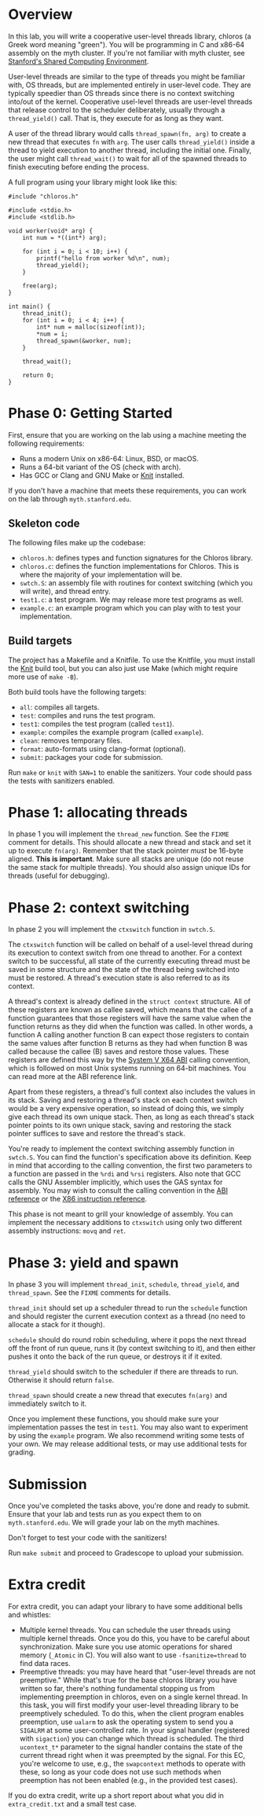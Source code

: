 # Overview

In this lab, you will write a cooperative user-level threads library, chloros
(a Greek word meaning "green"). You will be programming in C and x86-64
assembly on the myth cluster. If you're not familiar with myth cluster, see
[Stanford's Shared Computing
Environment](https://uit.stanford.edu/service/sharedcomputing).

User-level threads are similar to the type of threads you might be familiar
with, OS threads, but are implemented entirely in user-level code. They are
typically speedier than OS threads since there is no context switching into/out
of the kernel. Cooperative usel-level threads are user-level threads that
release control to the scheduler deliberately, usually through a
`thread_yield()` call. That is, they execute for as long as they want.

A user of the thread library would calls `thread_spawn(fn, arg)` to create a
new thread that executes `fn` with `arg`. The user calls `thread_yield()`
inside a thread to yield execution to another thread, including the initial
one. Finally, the user might call `thread_wait()` to wait for all of the
spawned threads to finish executing before ending the process.

A full program using your library might look like this:

```
#include "chloros.h"

#include <stdio.h>
#include <stdlib.h>

void worker(void* arg) {
    int num = *((int*) arg);

    for (int i = 0; i < 10; i++) {
        printf("hello from worker %d\n", num);
        thread_yield();
    }

    free(arg);
}

int main() {
    thread_init();
    for (int i = 0; i < 4; i++) {
        int* num = malloc(sizeof(int));
        *num = i;
        thread_spawn(&worker, num);
    }

    thread_wait();

    return 0;
}
```

# Phase 0: Getting Started

First, ensure that you are working on the lab using a machine meeting the following requirements:

* Runs a modern Unix on x86-64: Linux, BSD, or macOS.
* Runs a 64-bit variant of the OS (check with arch).
* Has GCC or Clang and GNU Make or [Knit](https://github.com/zyedidia/knit)
  installed.

If you don't have a machine that meets these requirements, you can work on the
lab through `myth.stanford.edu`.

## Skeleton code

The following files make up the codebase:

* `chloros.h`: defines types and function signatures for the Chloros library.
* `chloros.c`: defines the function implementations for Chloros. This is where
  the majority of your implementation will be.
* `swtch.S`: an assembly file with routines for context switching (which you
  will write), and thread entry.
* `test1.c`: a test program. We may release more test programs as well.
* `example.c`: an example program which you can play with to test your
  implementation.

## Build targets

The project has a Makefile and a Knitfile. To use the Knitfile, you must
install the [Knit](https://github.com/zyedidia/knit/releases/tag/v1.1.1) build
tool, but you can also just use Make (which might require more use of `make
-B`).

Both build tools have the following targets:

* `all`: compiles all targets.
* `test`: compiles and runs the test program.
* `test1`: compiles the test program (called `test1`).
* `example`: compiles the example program (called `example`).
* `clean`: removes temporary files.
* `format`: auto-formats using clang-format (optional).
* `submit`: packages your code for submission.

Run `make` or `knit` with `SAN=1` to enable the sanitizers. Your code should
pass the tests with sanitizers enabled.

# Phase 1: allocating threads

In phase 1 you will implement the `thread_new` function. See the `FIXME`
comment for details. This should allocate a new thread and stack and set it up
to execute `fn(arg)`. Remember that the stack pointer *must* be 16-byte
aligned. **This is important**. Make sure all stacks are unique (do not reuse
the same stack for multiple threads). You should also assign unique IDs for
threads (useful for debugging).

# Phase 2: context switching

In phase 2 you will implement the `ctxswitch` function in `swtch.S`.

The `ctxswitch` function will be called on behalf of a usel-level thread during
its execution to context switch from one thread to another. For a context
switch to be successful, all state of the currently executing thread must be
saved in some structure and the state of the thread being switched into must be
restored. A thread's execution state is also referred to as its context.

A thread's context is already defined in the `struct context` structure. All of
these registers are known as callee saved, which means that the callee of a
function guarantees that those registers will have the same value when the
function returns as they did when the function was called. In other words, a
function A calling another function B can expect those registers to contain the
same values after function B returns as they had when function B was called
because the callee (B) saves and restore those values. These registers are
defined this way by the [System V X64
ABI](https://software.intel.com/sites/default/files/article/402129/mpx-linux64-abi.pdf)
calling convention, which is followed on most Unix systems running on 64-bit
machines. You can read more at the ABI reference link.

Apart from these registers, a thread's full context also includes the values in
its stack. Saving and restoring a thread's stack on each context switch would
be a very expensive operation, so instead of doing this, we simply give each
thread its own unique stack. Then, as long as each thread's stack pointer
points to its own unique stack, saving and restoring the stack pointer suffices
to save and restore the thread's stack.

You're ready to implement the context switching assembly function in
`swtch.S`. You can find the function's specification above its
definition. Keep in mind that according to the calling convention, the first
two parameters to a function are passed in the `%rdi` and `%rsi` registers. Also
note that GCC calls the GNU Assembler implicitly, which uses the GAS syntax for
assembly. You may wish to consult the calling convention in the [ABI reference](https://software.intel.com/sites/default/files/article/402129/mpx-linux64-abi.pdf)
or the [X86 instruction reference](https://en.wikibooks.org/wiki/X86_Assembly).

This phase is not meant to grill your knowledge of assembly. You can implement
the necessary additions to `ctxswitch` using only two different assembly
instructions: `movq` and `ret`.

# Phase 3: yield and spawn

In phase 3 you will implement `thread_init`, `schedule`, `thread_yield`,
and `thread_spawn`. See the `FIXME` comments for details.

`thread_init` should set up a scheduler thread to run the `schedule` function
and should register the current execution context as a thread (no need to
allocate a stack for it though).

`schedule` should do round robin scheduling, where it pops the next thread off
the front of run queue, runs it (by context switching to it), and then either
pushes it onto the back of the run queue, or destroys it if it exited.

`thread_yield` should switch to the scheduler if there are threads to run.
Otherwise it should return `false`.

`thread_spawn` should create a new thread that executes `fn(arg)` and
immediately switch to it.

Once you implement these functions, you should make sure your implementation
passes the test in `test1`. You may also want to experiment by using the
`example` program. We also recommend writing some tests of your own. We may
release additional tests, or may use additional tests for grading.

# Submission

Once you've completed the tasks above, you're done and ready to submit. Ensure
that your lab and tests run as you expect them to on `myth.stanford.edu`. We
will grade your lab on the myth machines.

Don't forget to test your code with the sanitizers!

Run `make submit` and proceed to Gradescope to upload your submission.

# Extra credit

For extra credit, you can adapt your library to have some additional bells and
whistles:

* Multiple kernel threads. You can schedule the user threads using multiple
  kernel threads. Once you do this, you have to be careful about
  synchronization. Make sure you use atomic operations for shared memory
  (`_Atomic` in C). You will also want to use `-fsanitize=thread` to find data
  races.
* Preemptive threads: you may have heard that "user-level threads are not
  preemptive." While that's true for the base chloros library you have written
  so far, there's nothing fundamental stopping us from implementing preemption
  in chloros, even on a single kernel thread. In this task, you will first
  modify your user-level threading library to be preemptively scheduled. To do
  this, when the client program enables preemption, use `ualarm` to ask the
  operating system to send you a `SIGALRM` at some user-controlled rate. In your
  signal handler (registered with `sigaction`) you can change which thread is
  scheduled. The third `ucontext_t*` parameter to the signal handler contains the
  state of the current thread right when it was preempted by the signal. For
  this EC, you're welcome to use, e.g., the `swapcontext` methods to operate with
  these, so long as your code does not use such methods when preemption has not
  been enabled (e.g., in the provided test cases). 

If you do extra credit, write up a short report about what you did in
`extra_credit.txt` and a small test case.
